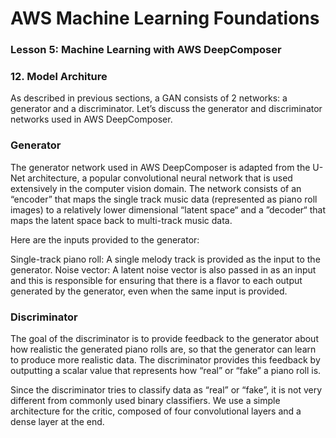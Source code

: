 # AWS Machine Learning Foundations 

### Lesson 5: Machine Learning with AWS DeepComposer

### 12. Model Architure 

As described in previous sections, a GAN consists of 2 networks: a generator and a discriminator. Let’s discuss the generator and discriminator networks used in AWS DeepComposer.

### Generator
The generator network used in AWS DeepComposer is adapted from the U-Net architecture, a popular convolutional neural network that is used extensively in the computer vision domain. The network consists of an “encoder” that maps the single track music data (represented as piano roll images) to a relatively lower dimensional “latent space“ and a ”decoder“ that maps the latent space back to multi-track music data.

Here are the inputs provided to the generator:

Single-track piano roll: A single melody track is provided as the input to the generator.
Noise vector: A latent noise vector is also passed in as an input and this is responsible for ensuring that there is a flavor to each output generated by the generator, even when the same input is provided.


### Discriminator
The goal of the discriminator is to provide feedback to the generator about how realistic the generated piano rolls are, so that the generator can learn to produce more realistic data. The discriminator provides this feedback by outputting a scalar value that represents how “real” or “fake” a piano roll is.

Since the discriminator tries to classify data as “real” or “fake”, it is not very different from commonly used binary classifiers. We use a simple architecture for the critic, composed of four convolutional layers and a dense layer at the end.
